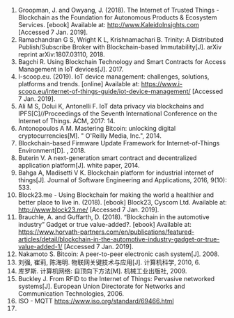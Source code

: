 1. Groopman, J. and Owyang, J. (2018). The Internet of Trusted Things - Blockchain as the Foundation for Autonomous Products &amp; Ecosystem Services. [ebook] Available at: http://www.KaleidoInsights.com [Accessed 7 Jan. 2019].
2. Ramachandran G S, Wright K L, Krishnamachari B. Trinity: A Distributed Publish/Subscribe Broker with Blockchain-based Immutability[J]. arXiv reprint arXiv:1807.03110, 2018.
3. Bagchi R. Using Blockchain Technology and Smart Contracts for Access Management in IoT devices[J]. 2017.
4. I-scoop.eu. (2019). IoT device management: challenges, solutions, platforms and trends. [online] Available at: https://www.i-scoop.eu/internet-of-things-guide/iot-device-management/ [Accessed 7 Jan. 2019].
5. Ali M S, Dolui K, Antonelli F. IoT data privacy via blockchains and IPFS[C]//Proceedings of the Seventh International Conference on the Internet of Things. ACM, 2017: 14.
6. Antonopoulos A M. Mastering Bitcoin: unlocking digital cryptocurrencies[M]. &quot; O&#39;Reilly Media, Inc.&quot;, 2014.
7. Blockchain-based Firmware Update Framework for Internet-of-Things Environment[D]. , 2018.
8. Buterin V. A next-generation smart contract and decentralized application platform[J]. white paper, 2014.
9. Bahga A, Madisetti V K. Blockchain platform for industrial internet of things[J]. Journal of Software Engineering and Applications, 2016, 9(10): 533.
10. Block23.me - Using Blockchain for making the world a healthier and better place to live in. (2018). [ebook] Block23, Cyscom Ltd. Available at: http://www.block23.me/ [Accessed 7 Jan. 2019].
11. Brauchle, A. and Guffarth, D. (2018). “Blockchain in the automotive industry” Gadget or true value-added?. [ebook] Available at: https://www.horvath-partners.com/en/publications/featured-articles/detail/blockchain-in-the-automotive-industry-gadget-or-true-value-added-1/ [Accessed 7 Jan. 2019].
12. Nakamoto S. Bitcoin: A peer-to-peer electronic cash system[J]. 2008.
13. 刘强, 崔莉, 陈海明. 物联网关键技术与应用[J]. 计算机科学, 2010, 6.
14. 库罗斯. 计算机网络: 自顶向下方法[M]. 机械工业出版社, 2009.
15. Buckley J. From RFID to the Internet of Things: Pervasive networked systems[J]. European Union Directorate for Networks and Communication Technologies, 2006.
16. ISO - MQTT https://www.iso.org/standard/69466.html 
17. 